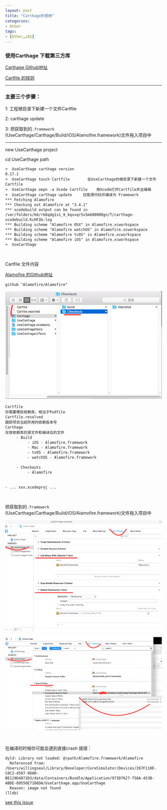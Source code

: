 ```yaml
---
layout: post
title: "Carthage的使用"
categories:
- Other
tags:
- [Other,iOS]
---
```


### 使用Carthage 下载第三方库


[Carthage Github地址](https://github.com/Carthage/Carthage)

[Cartfile 的规则](https://github.com/Carthage/Carthage/blob/master/Documentation/Artifacts.md#cartfile)




***

### 主要三个步骤：

1: 工程根目录下新建一个文件Cartfile

2: carthage update

3: 把获取到的`.framework` (UseCarthage/Carthage/Build/iOS/Alamofire.framework)文件拖入项目中

-------

new UseCarthage project

cd UseCarthage path

```
➜  UseCarthage carthage version
0.17.1
➜  UseCarthage touch Cartfile        在UseCarthage的根目录下新建一个文件Cartfile
➜  UseCarthage oepn -a Xcode Cartfile    用Xcode打开Cartfile并且编辑
➜  UseCarthage carthage update     拉取源代码并编译为 Framework
*** Fetching Alamofire
*** Checking out Alamofire at "3.4.1"
*** xcodebuild output can be found in /var/folders/k6/rb8qdg1s1_9_kqxvqr5s5mb80000gn/T/carthage-xcodebuild.KcHFZm.log
*** Building scheme "Alamofire OSX" in Alamofire.xcworkspace
*** Building scheme "Alamofire watchOS" in Alamofire.xcworkspace
*** Building scheme "Alamofire tvOS" in Alamofire.xcworkspace
*** Building scheme "Alamofire iOS" in Alamofire.xcworkspace
➜  UseCarthage
```

<br>

Cartfile 文件内容

[Alamofire 的Github地址](https://github.com/Alamofire/Alamofire)

```
github "Alamofire/Alamofire"

```

![image](/assets/images/2016-07-05-a.png)


```
Cartfile
你需要哪些依赖库，相当于Podfile
Cartfile.resolved
跟踪项目当前所用的依赖版本号
Carthage
存放依赖库的源文件和编译后的文件
     - Build
          - iOS - Alamofire.framework
          - Mac - Alamofire.framework
          - tvOS - Alamofire.framework
          - watchOS - Alamofire.framework

     - Checkouts
          - Alamofire


- ... xxx.xcodeproj ...
```

<br>

把获取到的`.framework` (UseCarthage/Carthage/Build/iOS/Alamofire.framework)文件拖入项目中

![image](/assets/images/2016-07-05-b.png)


![image](/assets/images/2016-07-05-c.png)


<br>

在编译的时候你可能会遇到直接crash 报错：

```
dyld: Library not loaded: @rpath/Alamofire.framework/Alamofire
  Referenced from: /Users/willingseal/Library/Developer/CoreSimulator/Devices/267F110E-C0C2-4507-9DA0-BE119D4871D3/data/Containers/Bundle/Application/973D7627-758A-453B-ABDE-89556E7186DA/UseCarthage.app/UseCarthage
  Reason: image not found
(lldb)
```

[see this issue](https://github.com/Alamofire/Alamofire/issues/101)









